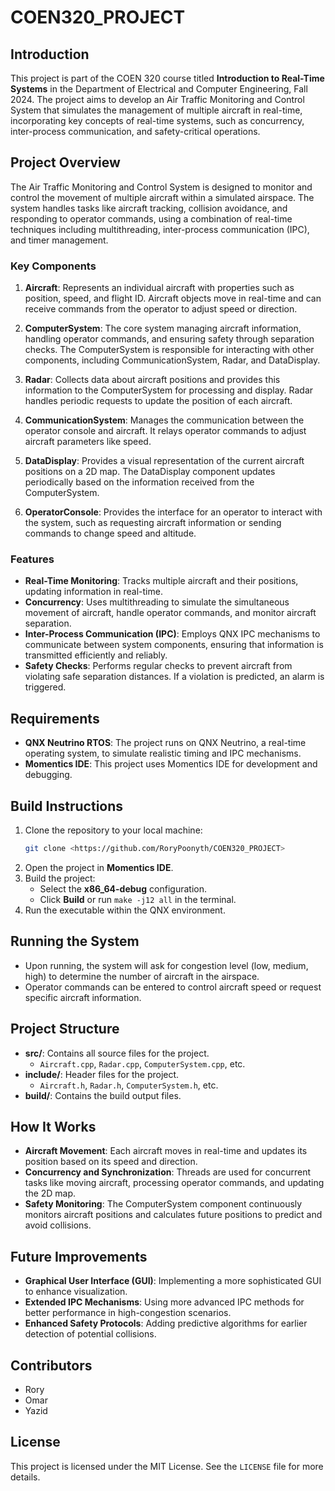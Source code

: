 # COEN320_PROJECT

## Introduction
This project is part of the COEN 320 course titled **Introduction to Real-Time Systems** in the Department of Electrical and Computer Engineering, Fall 2024. The project aims to develop an Air Traffic Monitoring and Control System that simulates the management of multiple aircraft in real-time, incorporating key concepts of real-time systems, such as concurrency, inter-process communication, and safety-critical operations.

## Project Overview
The Air Traffic Monitoring and Control System is designed to monitor and control the movement of multiple aircraft within a simulated airspace. The system handles tasks like aircraft tracking, collision avoidance, and responding to operator commands, using a combination of real-time techniques including multithreading, inter-process communication (IPC), and timer management.

### Key Components
1. **Aircraft**: Represents an individual aircraft with properties such as position, speed, and flight ID. Aircraft objects move in real-time and can receive commands from the operator to adjust speed or direction.

2. **ComputerSystem**: The core system managing aircraft information, handling operator commands, and ensuring safety through separation checks. The ComputerSystem is responsible for interacting with other components, including CommunicationSystem, Radar, and DataDisplay.

3. **Radar**: Collects data about aircraft positions and provides this information to the ComputerSystem for processing and display. Radar handles periodic requests to update the position of each aircraft.

4. **CommunicationSystem**: Manages the communication between the operator console and aircraft. It relays operator commands to adjust aircraft parameters like speed.

5. **DataDisplay**: Provides a visual representation of the current aircraft positions on a 2D map. The DataDisplay component updates periodically based on the information received from the ComputerSystem.

6. **OperatorConsole**: Provides the interface for an operator to interact with the system, such as requesting aircraft information or sending commands to change speed and altitude.

### Features
- **Real-Time Monitoring**: Tracks multiple aircraft and their positions, updating information in real-time.
- **Concurrency**: Uses multithreading to simulate the simultaneous movement of aircraft, handle operator commands, and monitor aircraft separation.
- **Inter-Process Communication (IPC)**: Employs QNX IPC mechanisms to communicate between system components, ensuring that information is transmitted efficiently and reliably.
- **Safety Checks**: Performs regular checks to prevent aircraft from violating safe separation distances. If a violation is predicted, an alarm is triggered.

## Requirements
- **QNX Neutrino RTOS**: The project runs on QNX Neutrino, a real-time operating system, to simulate realistic timing and IPC mechanisms.
- **Momentics IDE**: This project uses Momentics IDE for development and debugging.

## Build Instructions
1. Clone the repository to your local machine:
   ```bash
   git clone <https://github.com/RoryPoonyth/COEN320_PROJECT>
   ```
2. Open the project in **Momentics IDE**.
3. Build the project:
   - Select the **x86_64-debug** configuration.
   - Click **Build** or run `make -j12 all` in the terminal.
4. Run the executable within the QNX environment.

## Running the System
- Upon running, the system will ask for congestion level (low, medium, high) to determine the number of aircraft in the airspace.
- Operator commands can be entered to control aircraft speed or request specific aircraft information.

## Project Structure
- **src/**: Contains all source files for the project.
  - `Aircraft.cpp`, `Radar.cpp`, `ComputerSystem.cpp`, etc.
- **include/**: Header files for the project.
  - `Aircraft.h`, `Radar.h`, `ComputerSystem.h`, etc.
- **build/**: Contains the build output files.

## How It Works
- **Aircraft Movement**: Each aircraft moves in real-time and updates its position based on its speed and direction.
- **Concurrency and Synchronization**: Threads are used for concurrent tasks like moving aircraft, processing operator commands, and updating the 2D map.
- **Safety Monitoring**: The ComputerSystem component continuously monitors aircraft positions and calculates future positions to predict and avoid collisions.

## Future Improvements
- **Graphical User Interface (GUI)**: Implementing a more sophisticated GUI to enhance visualization.
- **Extended IPC Mechanisms**: Using more advanced IPC methods for better performance in high-congestion scenarios.
- **Enhanced Safety Protocols**: Adding predictive algorithms for earlier detection of potential collisions.

## Contributors
- Rory
- Omar
- Yazid

## License
This project is licensed under the MIT License. See the `LICENSE` file for more details.

